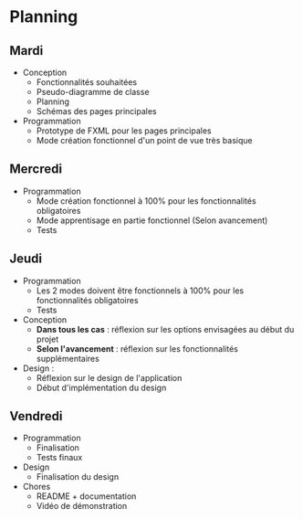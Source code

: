 # Planning 

## Mardi

- Conception
  - Fonctionnalités souhaitées
  - Pseudo-diagramme de classe
  - Planning
  - Schémas des pages principales
- Programmation 
  - Prototype de FXML pour les pages principales
  - Mode création fonctionnel d'un point de vue très basique

## Mercredi

- Programmation
  - Mode création fonctionnel à 100% pour les fonctionnalités obligatoires
  - Mode apprentisage en partie fonctionnel (Selon avancement)
  - Tests

## Jeudi

- Programmation
  - Les 2 modes doivent être fonctionnels à 100% pour les fonctionnalités obligatoires
  - Tests
- Conception 
  - **Dans tous les cas** : réflexion sur les options envisagées au début du projet
  - **Selon l'avancement** : réflexion sur les fonctionnalités supplémentaires
- Design : 
  - Réflexion sur le design de l'application
  - Début d'implémentation du design
## Vendredi

- Programmation
  - Finalisation
  - Tests finaux
- Design 
  - Finalisation du design
- Chores
  - README + documentation
  - Vidéo de démonstration